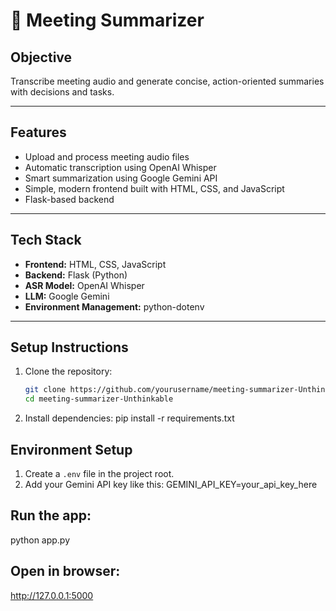 # 🎯 Meeting Summarizer

## Objective
Transcribe meeting audio and generate concise, action-oriented summaries with decisions and tasks.

---

## Features
- Upload and process meeting audio files
- Automatic transcription using OpenAI Whisper
- Smart summarization using Google Gemini API
- Simple, modern frontend built with HTML, CSS, and JavaScript
- Flask-based backend

---

## Tech Stack
- **Frontend:** HTML, CSS, JavaScript  
- **Backend:** Flask (Python)
- **ASR Model:** OpenAI Whisper
- **LLM:** Google Gemini
- **Environment Management:** python-dotenv

---

## Setup Instructions
1. Clone the repository:
   ```bash
   git clone https://github.com/yourusername/meeting-summarizer-Unthinkable.git
   cd meeting-summarizer-Unthinkable

2. Install dependencies: pip install -r requirements.txt

## Environment Setup
1. Create a `.env` file in the project root.
2. Add your Gemini API key like this: GEMINI_API_KEY=your_api_key_here

## Run the app: 
python app.py

## Open in browser:
http://127.0.0.1:5000
